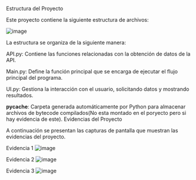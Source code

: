 Estructura del Proyecto

Este proyecto contiene la siguiente estructura de archivos:

![image](https://github.com/user-attachments/assets/a909d96d-8543-4077-97e3-b64ca4516668)


La estructura se organiza de la siguiente manera:

API.py: Contiene las funciones relacionadas con la obtención de datos de la API.

Main.py: Define la función principal que se encarga de ejecutar el flujo principal del programa.

UI.py: Gestiona la interacción con el usuario, solicitando datos y mostrando resultados.

__pycache__: Carpeta generada automáticamente por Python para almacenar archivos de bytecode compilados(No esta montado en el poryecto pero si hay evidencia de este).
Evidencias del Proyecto

A continuación se presentan las capturas de pantalla que muestran las evidencias del proyecto.

Evidencia 1
![image](https://github.com/user-attachments/assets/529b11f1-0c20-4b33-b97f-2b8a14b44926)


Evidencia 2
![image](https://github.com/user-attachments/assets/6f333dc9-b384-4985-a8bd-8e7983aa25bd)


Evidencia 3
![image](https://github.com/user-attachments/assets/c8c57b58-6a5d-44e1-ba2a-181334bd1c7a)
